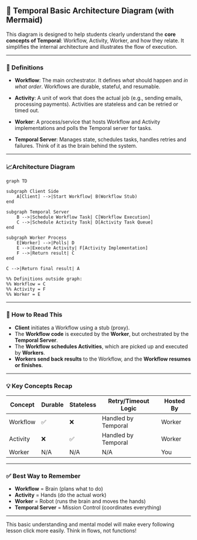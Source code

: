 ## 🧠 Temporal Basic Architecture Diagram (with Mermaid)

This diagram is designed to help students clearly understand the **core concepts of Temporal**: Workflow, Activity, Worker, and how they relate. It simplifies the internal architecture and illustrates the flow of execution.

---

### 📘 Definitions

* **Workflow**: The main orchestrator. It defines *what* should happen and *in what order*. Workflows are durable, stateful, and resumable.

* **Activity**: A unit of work that does the actual job (e.g., sending emails, processing payments). Activities are stateless and can be retried or timed out.

* **Worker**: A process/service that hosts Workflow and Activity implementations and polls the Temporal server for tasks.

* **Temporal Server**: Manages state, schedules tasks, handles retries and failures. Think of it as the brain behind the system.

---

### 📈Architecture Diagram

```mermaid
graph TD

subgraph Client Side
    A[Client] -->|Start Workflow| B(Workflow Stub)
end

subgraph Temporal Server
    B -->|Schedule Workflow Task| C[Workflow Execution]
    C -->|Schedule Activity Task| D[Activity Task Queue]
end

subgraph Worker Process
    E[Worker] -->|Polls| D
    E -->|Execute Activity| F[Activity Implementation]
    F -->|Return result| C
end

C -->|Return final result| A

%% Definitions outside graph:
%% Workflow = C
%% Activity = F
%% Worker = E
```

---

### 📝 How to Read This

* **Client** initiates a Workflow using a stub (proxy).
* The **Workflow code** is executed by the **Worker**, but orchestrated by the **Temporal Server**.
* The **Workflow schedules Activities**, which are picked up and executed by **Workers**.
* **Workers send back results** to the Workflow, and the **Workflow resumes or finishes**.

---

### 💡 Key Concepts Recap

| Concept  | Durable | Stateless | Retry/Timeout Logic | Hosted By |
| -------- | ------- | --------- | ------------------- | --------- |
| Workflow | ✅       | ❌         | Handled by Temporal | Worker    |
| Activity | ❌       | ✅         | Handled by Temporal | Worker    |
| Worker   | N/A     | N/A       | N/A                 | You       |

---

### ✅ Best Way to Remember

* **Workflow** = Brain (plans what to do)
* **Activity** = Hands (do the actual work)
* **Worker** = Robot (runs the brain and moves the hands)
* **Temporal Server** = Mission Control (coordinates everything)

---

This basic understanding and mental model will make every following lesson click more easily. Think in flows, not functions!
